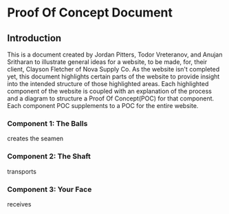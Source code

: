 # Proof Of Concept Document
## Introduction
This is a document created by Jordan Pitters, Todor Vreteranov, and Anujan Sritharan to illustrate general ideas for a website, to be made, for, their client, Clayson Fletcher of Nova Supply Co. As the website isn't completed yet, this document highlights certain parts of the website to provide insight into the intended structure of those highlighted areas. Each highlighted component of the website is coupled with an explanation of the process and a diagram to structure a Proof Of Concept(POC) for that component. Each component POC supplements to a POC for the entire website.

### Component 1: The Balls
creates the seamen

### Component 2: The Shaft
transports

### Component 3: Your Face
receives
